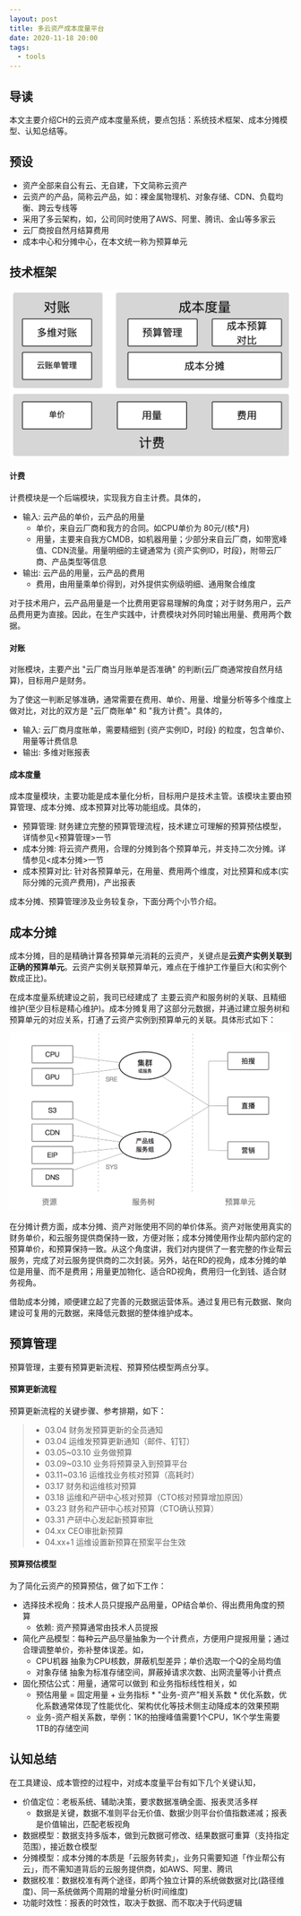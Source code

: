 ```yaml
---
layout: post
title: 多云资产成本度量平台
date: 2020-11-18 20:00
tags:
  - tools
---
```


## 导读
本文主要介绍CH的云资产成本度量系统，要点包括：系统技术框架、成本分摊模型、认知总结等。


## 预设
- 资产全部来自公有云、无自建，下文简称云资产
- 云资产的产品，简称云产品，如：裸金属物理机、对象存储、CDN、负载均衡、跨云专线等
- 采用了多云架构，如，公司同时使用了AWS、阿里、腾讯、金山等多家云
- 云厂商按自然月结算费用
- 成本中心和分摊中心，在本文统一称为预算单元


## 技术框架
![page.png](https://raw.githubusercontent.com/niean/niean.github.io/master/images/20201118/zybcost.png)

#### 计费
计费模块是一个后端模块，实现我方自主计费。具体的，

- 输入: 云产品的单价，云产品的用量
    - 单价，来自云厂商和我方的合同。如CPU单价为 80元/(核*月)
    - 用量，主要来自我方CMDB，如机器用量；少部分来自云厂商，如带宽峰值、CDN流量。用量明细的主键通常为 {资产实例ID，时段}，附带云厂商、产品类型等信息
- 输出: 云产品的用量，云产品的费用
    - 费用，由用量乘单价得到，对外提供实例级明细、通用聚合维度

对于技术用户，云产品用量是一个比费用更容易理解的角度；对于财务用户，云产品费用更为直接。因此，在生产实践中，计费模块对外同时输出用量、费用两个数据。

#### 对账
对账模块，主要产出 "云厂商当月账单是否准确" 的判断(云厂商通常按自然月结算)，目标用户是财务。

为了使这一判断足够准确，通常需要在费用、单价、用量、增量分析等多个维度上做对比，对比的双方是 "云厂商账单" 和 "我方计费"。具体的，

- 输入: 云厂商月度账单，需要精细到 {资产实例ID，时段} 的粒度，包含单价、用量等计费信息
- 输出: 多维对账报表

#### 成本度量
成本度量模块，主要功能是成本量化分析，目标用户是技术主管。该模块主要由预算管理、成本分摊、成本预算对比等功能组成。具体的，

- 预算管理: 财务建立完整的预算管理流程，技术建立可理解的预算预估模型，详情参见<预算管理>一节
- 成本分摊: 将云资产费用，合理的分摊到各个预算单元，并支持二次分摊。详情参见<成本分摊>一节
- 成本预算对比: 针对各预算单元，在用量、费用两个维度，对比预算和成本(实际分摊的元资产费用)，产出报表

成本分摊、预算管理涉及业务较复杂，下面分两个小节介绍。


## 成本分摊
成本分摊，目的是精确计算各预算单元消耗的云资产，关键点是**云资产实例关联到正确的预算单元**。云资产实例关联预算单元，难点在于维护工作量巨大(和实例个数成正比)。

在成本度量系统建设之前，我司已经建成了 主要云资产和服务树的关联、且精细维护(至少目标是精心维护)。成本分摊复用了这部分元数据，并通过建立服务树和预算单元的对应关系，打通了云资产实例到预算单元的关联。具体形式如下：

![page.png](https://raw.githubusercontent.com/niean/niean.github.io/master/images/20201118/zybtree.png)

在分摊计费方面，成本分摊、资产对账使用不同的单价体系。资产对账使用真实的财务单价，和云服务提供商保持一致，方便对账；成本分摊使用作业帮内部约定的预算单价，和预算保持一致。从这个角度讲，我们对内提供了一套完整的作业帮云服务，完成了对云服务提供商的二次封装。另外，站在RD的视角，成本分摊的单位是用量、而不是费用；用量更加物化、适合RD视角，费用归一化到钱、适合财务视角。

借助成本分摊，顺便建立起了完善的元数据运营体系。通过复用已有元数据、聚向建设可复用的元数据，来降低元数据的整体维护成本。


## 预算管理
预算管理，主要有预算更新流程、预算预估模型两点分享。

#### 预算更新流程
预算更新流程的关键步骤、参考排期，如下：

> - 03.04 财务发预算更新的全员通知
> - 03.04 运维发预算更新通知（邮件、钉钉）
> - 03.05~03.10 业务做预算
> - 03.09~03.10 业务将预算录入到预算平台
> - 03.11~03.16 运维找业务核对预算（高耗时）
> - 03.17 财务和运维核对预算
> - 03.18 运维和产研中心核对预算（CTO核对预算增加原因）
> - 03.23 财务和产研中心核对预算（CTO确认预算）
> - 03.31 产研中心发起新预算审批
> - 04.xx CEO审批新预算
> - 04.xx+1 运维设置新预算在预案平台生效

#### 预算预估模型
为了简化云资产的预算预估，做了如下工作：

- 选择技术视角：技术人员只提报产品用量，OP结合单价、得出费用角度的预算
    - 依赖: 资产预算通常由技术人员提报
- 简化产品模型：每种云产品尽量抽象为一个计费点，方便用户提报用量；通过合理调整单价，弥补整体误差。如，
    - CPU机器 抽象为CPU核数，屏蔽机型差异；单价选取一个Q的全局均值
    - 对象存储 抽象为标准存储空间，屏蔽掉请求次数、出网流量等小计费点
- 固化预估公式：用量，通常可以做到 和业务指标线性相关，如
    - 预估用量 = 固定用量 + 业务指标 * "业务-资产"相关系数 * 优化系数，优化系数通常体现了性能优化、架构优化等技术侧主动降成本的效果预期
    - 业务-资产相关系数，举例：1K的拍搜峰值需要1个CPU，1K个学生需要1TB的存储空间

## 认知总结
在工具建设、成本管控的过程中，对成本度量平台有如下几个关键认知，

- 价值定位：老板系统、辅助决策，要求数据准确全面、报表灵活多样
    - 数据是关键，数据不准则平台无价值、数据少则平台价值指数递减；报表是价值输出，匹配老板视角
- 数据模型：数据支持多版本，做到元数据可修改、结果数据可重算（支持指定范围），接近数仓模型
- 分摊模型：成本分摊的本质是「云服务转卖」，业务只需要知道「作业帮公有云」，而不需知道背后的云服务提供商，如AWS、阿里、腾讯
- 数据校准：数据校准有两个途径，即两个独立计算的系统做数据对比(路径维度)、同一系统做两个周期的增量分析(时间维度)
- 功能时效性：报表的时效性，取决于数据、而不取决于代码逻辑
